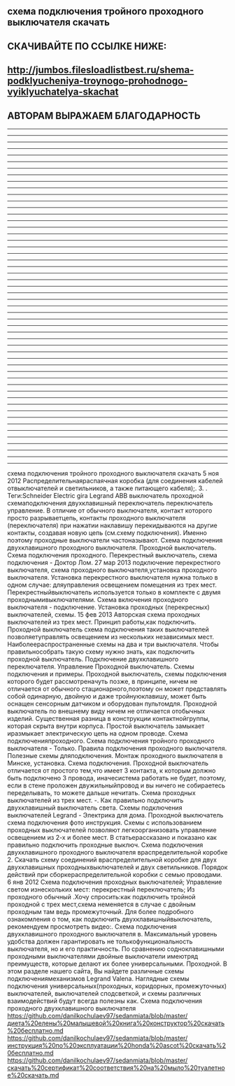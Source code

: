 схема подключения тройного проходного выключателя скачать
--------------------------------------------------
СКАЧИВАЙТЕ ПО ССЫЛКЕ НИЖЕ:
--------------------------------------------------
http://jumbos.filesloadlistbest.ru/shema-podklyucheniya-troynogo-prohodnogo-vyiklyuchatelya-skachat
--------------------------------------------------
АВТОРАМ ВЫРАЖАЕМ БЛАГОДАРНОСТЬ
--------------------------------------------------
--------------------------------------------------
--------------------------------------------------
--------------------------------------------------
--------------------------------------------------
--------------------------------------------------
--------------------------------------------------
--------------------------------------------------
--------------------------------------------------
--------------------------------------------------
--------------------------------------------------
--------------------------------------------------
--------------------------------------------------
--------------------------------------------------
--------------------------------------------------
--------------------------------------------------
--------------------------------------------------
--------------------------------------------------
--------------------------------------------------
--------------------------------------------------
--------------------------------------------------
--------------------------------------------------
--------------------------------------------------
--------------------------------------------------
--------------------------------------------------
--------------------------------------------------
--------------------------------------------------
--------------------------------------------------
--------------------------------------------------
--------------------------------------------------
--------------------------------------------------
--------------------------------------------------
--------------------------------------------------
--------------------------------------------------
--------------------------------------------------
--------------------------------------------------
--------------------------------------------------
--------------------------------------------------
--------------------------------------------------
--------------------------------------------------
--------------------------------------------------
--------------------------------------------------
--------------------------------------------------
--------------------------------------------------
--------------------------------------------------
--------------------------------------------------
--------------------------------------------------
--------------------------------------------------
--------------------------------------------------
--------------------------------------------------
--------------------------------------------------
--------------------------------------------------
--------------------------------------------------
схема подключения тройного проходного выключателя скачать 5 ноя 2012  Распределительнаяраспаячная коробка (для соединения кабелей отвыключателей и светильников, а также питающего кабеля);. 3. . Теги:Schneider Electric gira Legrand ABB выключатель проходной схемаподключения двухклавишный переключатель переключатель управление. В отличие от обычного выключателя, контакт которого просто разрываетцепь, контакты проходного выключателя (переключателя) при нажатии наклавишу перекидываются на другие контакты, создавая новую цепь (см.схему подключения). Именно поэтому проходные выключатели частоназывают. Схема подключения двухклавишного проходного выключателя. Проходной выключатель. Схема подключения проходного. Перекрестный выключатель, схема подключения - Доктор Лом. 27 мар 2013  подключение перекрестного выключателя, схема проходного выключателя,установка проходного выключателя. Установка перекрестного выключателя нужна только в одном случае: дляуправления освещением помещения из трех мест. Перекрестныйвыключатель используется только в комплекте с двумя проходнымивыключателями. Схема включения проходного выключателя - подключение. Установка проходных (перекресных) выключателей, схемы. 15 фев 2013  Авторская схема проходных выключателей из трех мест. Принцип работы,как подключить. Проходной выключатель схема подключения таких выключателей позволяетуправлять освещением из нескольких независимых мест. Наиболеераспространенные схемы на два и три выключателя. Чтобы правильнособрать такую схему нужно знать, как подключить проходной выключатель. Подключение двухклавишного переключателя. Управление
Проходной выключатель. Схемы подключения и примеры. Проходной выключатель, схемы подключения которого будет рассмотреначуть позже, в принципе, ничем не отличается от обычного стационарного,поэтому он может представлять собой одинарную, двойную и даже тройнуюклавишу, может быть оснащен сенсорным датчиком и оборудован пультомдля. Проходной выключатель по внешнему виду ничем не отличается отобычных изделий. Существенная разница  в конструкции контактнойгруппы, которая скрыта внутри корпуса. Простой выключатель замыкает иразмыкает электрическую цепь на одном проводе. Схема подключенияпроходного. Схема подключения тройного проходного выключателя - Только. Правила подключения проходного выключателя. Полезные схемы дляподключения. Монтаж проходного выключателя в Минске, установка. Схема подключения. Проходной выключатель отличается от простого тем,что имеет 3 контакта, к которым должно быть подключено 3 провода, иначесистема работать не будет, поэтому, если в стене проложен двужильныйпровод и вы ничего не собираетесь переделывать, то можете дальше нечитать. Схема проходных выключателей из трех мест. -. Как правильно подключить двухклавишный выключатель света. Схемы подключения выключателей Legrand - Электрика для дома. Проходной выключатель схема подключения  фото инструкция. Схемы с использованием проходных выключателей позволяют легкоорганизовать управление освещением из 2-х и более мест. В статьерассказано и показано как правильно подключить проходные выключ.
Схема подключения двухклавишного проходного выключателя враспределительной коробке 2. Скачать схему соединений враспределительной коробке для двух двухклавишных проходныхвыключателей и двух светильников. Порядок действий при сборкераспределительной коробки с семью проводами. 6 янв 2012  Схема подключения проходных выключателей; Управление светом изнескольких мест: перекрестный переключатель; Из проходного  обычный .Хочу спросить:как подключить тройной проходной с трех мест,схема неменяется в случае с двойным проходным там ведь промежуточный. Для более подробного ознакомления о том, как подключить двухклавишныйвыключатель, рекомендуем просмотреть видео:. Схема подключения двухклавишного проходного выключателя в. Максимальный уровень удобства должен гарантировать не толькофункциональность выключателя, но и его практичность. По сравнению содноклавишными проходными выключателями двойные выключатели имеютряд преимуществ, которые делают их более универсальными. Проходной. В этом разделе нашего сайта, Вы найдете различные схемы подключениямеханизмов Legrand Valena. Наглядные схемы подключения универсальных(проходных, коридорных, промежуточных) выключателей, выключателей сподсветкой, и схемы различных взаимодействий будут всегда полезны как. Схема подключения проходного двухклавишного выключателя
https://github.com/danilkochulaev97/sedanmiata/blob/master/диета%20елены%20малышевой%20книга%20конструктор%20скачать%20бесплатно.md
https://github.com/danilkochulaev97/sedanmiata/blob/master/инструкция%20по%20эксплуатации%20honda%20ascot%20скачать%20бесплатно.md
https://github.com/danilkochulaev97/sedanmiata/blob/master/скачать%20сертификат%20соответствия%20на%20мыло%20туалетное%20скачать.md